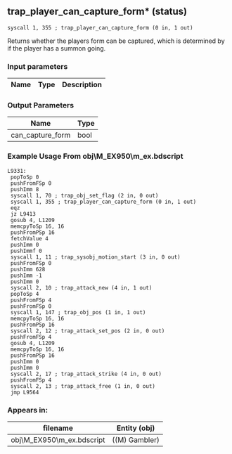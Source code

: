 ## trap_player_can_capture_form* (status)

`syscall 1, 355 ; trap_player_can_capture_form (0 in, 1 out)`

Returns whether the players form can be captured, which is determined by if the player has a summon going.

### Input parameters
| Name | Type | Description
|------|------|------------


### Output Parameters
| Name | Type
|------|-----
| can_capture_form   | bool   
### Example Usage From obj\M_EX950\m_ex.bdscript
```plaintext
L9331:
 popToSp 0
 pushFromFSp 0
 pushImm 8
 syscall 1, 70 ; trap_obj_set_flag (2 in, 0 out)
 syscall 1, 355 ; trap_player_can_capture_form (0 in, 1 out)
 eqz 
 jz L9413
 gosub 4, L1209
 memcpyToSp 16, 16
 pushFromPSp 16
 fetchValue 4
 pushImm 0
 pushImmf 0
 syscall 1, 11 ; trap_sysobj_motion_start (3 in, 0 out)
 pushFromFSp 0
 pushImm 628
 pushImm -1
 pushImm 0
 syscall 2, 10 ; trap_attack_new (4 in, 1 out)
 popToSp 4
 pushFromFSp 4
 pushFromFSp 0
 syscall 1, 147 ; trap_obj_pos (1 in, 1 out)
 memcpyToSp 16, 16
 pushFromPSp 16
 syscall 2, 12 ; trap_attack_set_pos (2 in, 0 out)
 pushFromFSp 4
 gosub 4, L1209
 memcpyToSp 16, 16
 pushFromPSp 16
 pushImm 0
 pushImm 0
 syscall 2, 17 ; trap_attack_strike (4 in, 0 out)
 pushFromFSp 4
 syscall 2, 13 ; trap_attack_free (1 in, 0 out)
 jmp L9564
```


### Appears in:
| filename | Entity (obj)
|----------|-------------
| obj\M_EX950\m_ex.bdscript       | ((M) Gambler)          



